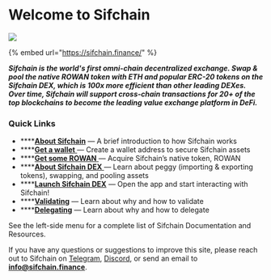 # Welcome to Sifchain

![](.gitbook/assets/twitter-header_environment-1500x500px-large-logo.jpg)

{% embed url="https://sifchain.finance/" %}

_**Sifchain is the world's first omni-chain decentralized exchange. Swap & pool the native ROWAN token with ETH and popular ERC-20 tokens on the Sifchain DEX, which is 100x more efficient than other leading DEXes. Over time, Sifchain will support cross-chain transactions for 20+ of the top blockchains to become the leading value exchange platform in DeFi.**_ 

### Quick Links

* \*\*\*\*[**About Sifchain**](https://docs.sifchain.finance/about-sifchain) — A brief introduction to how Sifchain works
* \*\*\*\*[**Get a wallet** ](https://docs.sifchain.finance/resources/sifchain-dex-ui#create-or-import-a-sifchain-address-with-keplr-wallet)— Create a wallet address to secure Sifchain assets
* \*\*\*\*[**Get some ROWAN** ](https://docs.sifchain.finance/resources/faq#how-can-i-acquire-rowan-and-or-erowan)— Acquire Sifchain’s native token, ROWAN
* \*\*\*\*[**About Sifchain DEX** ](https://docs.sifchain.finance/resources/sifchain-dex-ui)— Learn about peggy \(importing & exporting tokens\), swapping, and pooling assets
* \*\*\*\*[**Launch Sifchain DEX**](https://dex.sifchain.finance) — Open the app and start interacting with Sifchain!
* \*\*\*\*[**Validating**](https://docs.sifchain.finance/roles/validators) — Learn about why and how to validate
* \*\*\*\*[**Delegating**](https://docs.sifchain.finance/roles/delegators) — Learn about why and how to delegate

See the left-side menu for a complete list of Sifchain Documentation and Resources.

If you have any questions or suggestions to improve this site, please reach out to Sifchain on [Telegram](https://t.me/sifchain), [Discord](https://discord.gg/vdNRZBttC8), or send an email to **info@sifchain.finance**.  


